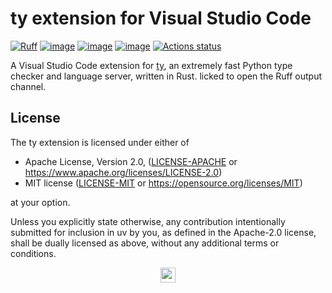 # ty extension for Visual Studio Code

[![Ruff](https://img.shields.io/endpoint?url=https://raw.githubusercontent.com/astral-sh/ty/main/assets/badge/v2.json)](https://github.com/astral-sh/ty)
[![image](https://img.shields.io/pypi/v/ty/0.0.0a1.svg)](https://pypi.python.org/pypi/ty)
[![image](https://img.shields.io/pypi/l/ty/0.0.0a1.svg)](https://pypi.python.org/pypi/ty)
[![image](https://img.shields.io/pypi/pyversions/ty/0.0.0a1.svg)](https://pypi.python.org/pypi/ty)
[![Actions status](https://github.com/astral-sh/ty-vscode/workflows/CI/badge.svg)](https://github.com/astral-sh/ty-vscode/actions)

A Visual Studio Code extension for [ty](https://github.com/astral-sh/ty), an extremely fast
Python type checker and language server, written in Rust.
licked to open the Ruff output channel.

## License

The ty extension is licensed under either of

- Apache License, Version 2.0, ([LICENSE-APACHE](LICENSE-APACHE) or
  <https://www.apache.org/licenses/LICENSE-2.0>)
- MIT license ([LICENSE-MIT](LICENSE-MIT) or <https://opensource.org/licenses/MIT>)

at your option.

Unless you explicitly state otherwise, any contribution intentionally submitted for inclusion in uv
by you, as defined in the Apache-2.0 license, shall be dually licensed as above, without any
additional terms or conditions.

<div align="center">
  <a target="_blank" href="https://astral.sh" style="background:none">
    <img height="24px" src="https://raw.githubusercontent.com/astral-sh/ty/main/assets/png/Astral.png">
  </a>
</div>
